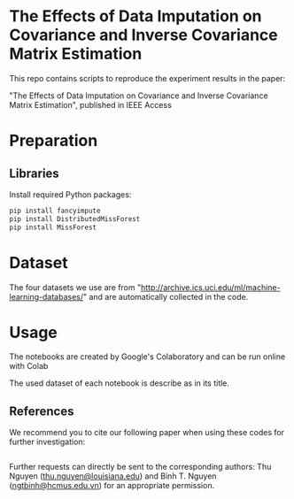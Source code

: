 # The Effects of Data Imputation on Covariance and Inverse Covariance Matrix Estimation

This repo contains scripts to reproduce the experiment results in the paper:

"The Effects of Data Imputation on Covariance and Inverse Covariance Matrix Estimation",
published in IEEE Access
# Preparation
## Libraries
Install required Python packages:
```bash
pip install fancyimpute
pip install DistributedMissForest
pip install MissForest
```
# Dataset
The four datasets we use are from "http://archive.ics.uci.edu/ml/machine-learning-databases/" and are automatically collected in the code.
# Usage
The notebooks are created by Google's Colaboratory and can be run online with Colab



The used dataset of each notebook is describe as in its title.  


## References
We recommend you to cite our following paper when using these codes for further investigation:
```bash

```
Further requests can directly be sent to the corresponding authors: Thu Nguyen (thu.nguyen@louisiana.edu) and Binh T. Nguyen (ngtbinh@hcmus.edu.vn) for an appropriate permission.
